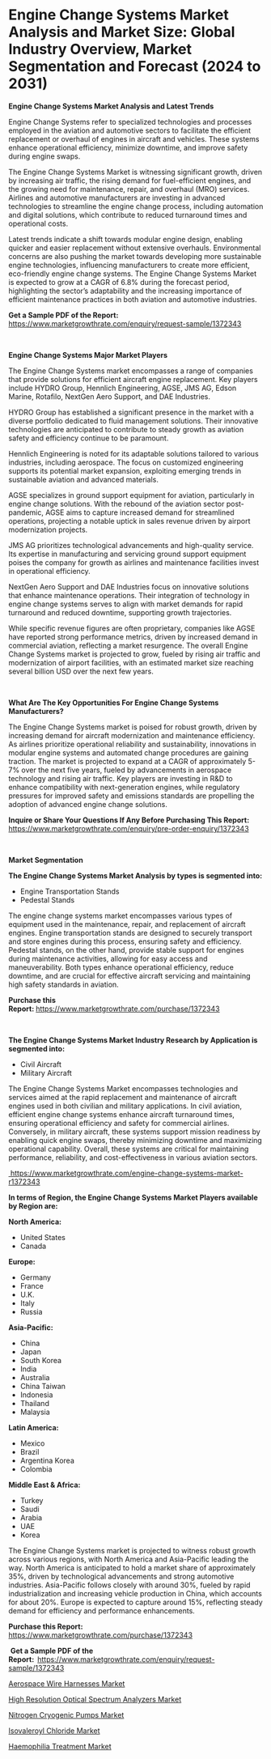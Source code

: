 <p><h1>Engine Change Systems Market Analysis and Market Size: Global Industry Overview, Market Segmentation and Forecast (2024 to 2031)</h1></p><p><strong>Engine Change Systems Market Analysis and Latest Trends</strong></p>
<p><p>Engine Change Systems refer to specialized technologies and processes employed in the aviation and automotive sectors to facilitate the efficient replacement or overhaul of engines in aircraft and vehicles. These systems enhance operational efficiency, minimize downtime, and improve safety during engine swaps. </p><p>The Engine Change Systems Market is witnessing significant growth, driven by increasing air traffic, the rising demand for fuel-efficient engines, and the growing need for maintenance, repair, and overhaul (MRO) services. Airlines and automotive manufacturers are investing in advanced technologies to streamline the engine change process, including automation and digital solutions, which contribute to reduced turnaround times and operational costs.</p><p>Latest trends indicate a shift towards modular engine design, enabling quicker and easier replacement without extensive overhauls. Environmental concerns are also pushing the market towards developing more sustainable engine technologies, influencing manufacturers to create more efficient, eco-friendly engine change systems. The Engine Change Systems Market is expected to grow at a CAGR of 6.8% during the forecast period, highlighting the sector’s adaptability and the increasing importance of efficient maintenance practices in both aviation and automotive industries.</p></p>
<p><strong>Get a Sample PDF of the Report:&nbsp;</strong> <a href="https://www.marketgrowthrate.com/enquiry/request-sample/1372343">https://www.marketgrowthrate.com/enquiry/request-sample/1372343</a></p>
<p>&nbsp;</p>
<p><strong>Engine Change Systems Major Market Players</strong></p>
<p><p>The Engine Change Systems market encompasses a range of companies that provide solutions for efficient aircraft engine replacement. Key players include HYDRO Group, Hennlich Engineering, AGSE, JMS AG, Edson Marine, Rotafilo, NextGen Aero Support, and DAE Industries.</p><p>HYDRO Group has established a significant presence in the market with a diverse portfolio dedicated to fluid management solutions. Their innovative technologies are anticipated to contribute to steady growth as aviation safety and efficiency continue to be paramount.</p><p>Hennlich Engineering is noted for its adaptable solutions tailored to various industries, including aerospace. The focus on customized engineering supports its potential market expansion, exploiting emerging trends in sustainable aviation and advanced materials.</p><p>AGSE specializes in ground support equipment for aviation, particularly in engine change solutions. With the rebound of the aviation sector post-pandemic, AGSE aims to capture increased demand for streamlined operations, projecting a notable uptick in sales revenue driven by airport modernization projects.</p><p>JMS AG prioritizes technological advancements and high-quality service. Its expertise in manufacturing and servicing ground support equipment poises the company for growth as airlines and maintenance facilities invest in operational efficiency.</p><p>NextGen Aero Support and DAE Industries focus on innovative solutions that enhance maintenance operations. Their integration of technology in engine change systems serves to align with market demands for rapid turnaround and reduced downtime, supporting growth trajectories.</p><p>While specific revenue figures are often proprietary, companies like AGSE have reported strong performance metrics, driven by increased demand in commercial aviation, reflecting a market resurgence. The overall Engine Change Systems market is projected to grow, fueled by rising air traffic and modernization of airport facilities, with an estimated market size reaching several billion USD over the next few years.</p></p>
<p>&nbsp;</p>
<p><strong>What Are The Key Opportunities For Engine Change Systems Manufacturers?</strong></p>
<p><p>The Engine Change Systems market is poised for robust growth, driven by increasing demand for aircraft modernization and maintenance efficiency. As airlines prioritize operational reliability and sustainability, innovations in modular engine systems and automated change procedures are gaining traction. The market is projected to expand at a CAGR of approximately 5-7% over the next five years, fueled by advancements in aerospace technology and rising air traffic. Key players are investing in R&D to enhance compatibility with next-generation engines, while regulatory pressures for improved safety and emissions standards are propelling the adoption of advanced engine change solutions.</p></p>
<p><strong>Inquire or Share Your Questions If Any Before Purchasing This Report:</strong> <a href="https://www.marketgrowthrate.com/enquiry/pre-order-enquiry/1372343">https://www.marketgrowthrate.com/enquiry/pre-order-enquiry/1372343</a></p>
<p>&nbsp;</p>
<p><strong>Market Segmentation</strong></p>
<p><strong>The Engine Change Systems Market Analysis by types is segmented into:</strong></p>
<p><ul><li>Engine Transportation Stands</li><li>Pedestal Stands</li></ul></p>
<p><p>The engine change systems market encompasses various types of equipment used in the maintenance, repair, and replacement of aircraft engines. Engine transportation stands are designed to securely transport and store engines during this process, ensuring safety and efficiency. Pedestal stands, on the other hand, provide stable support for engines during maintenance activities, allowing for easy access and maneuverability. Both types enhance operational efficiency, reduce downtime, and are crucial for effective aircraft servicing and maintaining high safety standards in aviation.</p></p>
<p><strong>Purchase this Report:&nbsp;</strong><a href="https://www.marketgrowthrate.com/purchase/1372343">https://www.marketgrowthrate.com/purchase/1372343</a></p>
<p>&nbsp;</p>
<p><strong>The Engine Change Systems Market Industry Research by Application is segmented into:</strong></p>
<p><ul><li>Civil Aircraft</li><li>Military Aircraft</li></ul></p>
<p><p>The Engine Change Systems Market encompasses technologies and services aimed at the rapid replacement and maintenance of aircraft engines used in both civilian and military applications. In civil aviation, efficient engine change systems enhance aircraft turnaround times, ensuring operational efficiency and safety for commercial airlines. Conversely, in military aircraft, these systems support mission readiness by enabling quick engine swaps, thereby minimizing downtime and maximizing operational capability. Overall, these systems are critical for maintaining performance, reliability, and cost-effectiveness in various aviation sectors.</p></p>
<p><a href="https://www.marketgrowthrate.com/engine-change-systems-market-r1372343">&nbsp;https://www.marketgrowthrate.com/engine-change-systems-market-r1372343</a></p>
<p><strong>In terms of Region, the Engine Change Systems Market Players available by Region are:</strong></p>
<p>
    <p> <strong> North America: </strong>
        <ul>
            <li>United States</li>
            <li>Canada</li>
        </ul>
        </p> 
    <p> <strong> Europe: </strong>
        <ul>
            <li>Germany</li>
            <li>France</li>
            <li>U.K.</li>
            <li>Italy</li>
            <li>Russia</li>
        </ul>
        </p> 
    <p> <strong> Asia-Pacific: </strong>
        <ul>
            <li>China</li>
            <li>Japan</li>
            <li>South Korea</li>
            <li>India</li>
            <li>Australia</li>
            <li>China Taiwan</li>
            <li>Indonesia</li>
            <li>Thailand</li>
            <li>Malaysia</li>
        </ul>
        </p> 
    <p> <strong> Latin America: </strong>
        <ul>
            <li>Mexico</li>
            <li>Brazil</li>
            <li>Argentina Korea</li>
            <li>Colombia</li>
        </ul>
        </p> 
    <p> <strong> Middle East & Africa: </strong>
        <ul>
            <li>Turkey</li>
            <li>Saudi</li>
            <li>Arabia</li>
            <li>UAE</li>
            <li>Korea</li>
        </ul>
    </p>
    </p>
<p><p>The Engine Change Systems market is projected to witness robust growth across various regions, with North America and Asia-Pacific leading the way. North America is anticipated to hold a market share of approximately 35%, driven by technological advancements and strong automotive industries. Asia-Pacific follows closely with around 30%, fueled by rapid industrialization and increasing vehicle production in China, which accounts for about 20%. Europe is expected to capture around 15%, reflecting steady demand for efficiency and performance enhancements.</p></p>
<p><strong>Purchase this Report: </strong><a href="https://www.marketgrowthrate.com/purchase/1372343">https://www.marketgrowthrate.com/purchase/1372343</a></p>
<p>&nbsp;<strong>Get a Sample PDF of the Report:&nbsp;&nbsp;</strong><a href="https://www.marketgrowthrate.com/enquiry/request-sample/1372343">https://www.marketgrowthrate.com/enquiry/request-sample/1372343</a></p>
<p><strong></strong></p>
<p><p><a href="https://github.com/SanjidaMahmud81/Market-Research-Report-List-1/blob/main/aerospace-wire-harnesses-market.md">Aerospace Wire Harnesses Market</a></p><p><a href="https://github.com/elizabethdagraca/Market-Research-Report-List-5/blob/main/high-resolution-optical-spectrum-analyzers-market.md">High Resolution Optical Spectrum Analyzers Market</a></p><p><a href="https://medium.com/@bradomar67/nitrogen-cryogenic-pumps-market-size-is-growing-at-cagr-of-9-2-42be8b463a3c?postPublishedType=repub">Nitrogen Cryogenic Pumps Market</a></p><p><a href="https://issuu.com/reportprime-2/docs/isovaleroyl-chloride-market-size-20_23eef53046122b">Isovaleroyl Chloride Market</a></p><p><a href="https://www.linkedin.com/pulse/emerging-opportunities-challenges-global-haemophilia-treatment-5txme">Haemophilia Treatment Market</a></p></p>